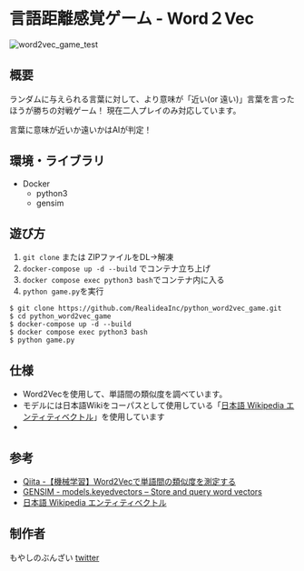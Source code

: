 # 言語距離感覚ゲーム - Word２Vec

![word2vec_game_test](https://github.com/RealideaInc/python_word2vec_game/assets/69300459/10b12c15-83ab-4de3-a7cc-98b4e172f469)

## 概要

ランダムに与えられる言葉に対して、より意味が「近い(or 遠い)」言葉を言ったほうが勝ちの対戦ゲーム！
現在二人プレイのみ対応しています。

言葉に意味が近いか遠いかはAIが判定！

## 環境・ライブラリ

- Docker
    - python3
    - gensim

## 遊び方

1. `git clone` または ZIPファイルをDL→解凍
2. `docker-compose up -d --build` でコンテナ立ち上げ
3. `docker compose exec python3 bash`でコンテナ内に入る
4. `python game.py`を実行

```
$ git clone https://github.com/RealideaInc/python_word2vec_game.git
$ cd python_word2vec_game
$ docker-compose up -d --build
$ docker compose exec python3 bash
$ python game.py
```

## 仕様

- Word2Vecを使用して、単語間の類似度を調べています。
- モデルには日本語Wikiをコーパスとして使用している「[日本語 Wikipedia エンティティベクトル](http://www.cl.ecei.tohoku.ac.jp/~m-suzuki/jawiki_vector/ )」を使用しています
- 

## 参考
- [Qiita -【機械学習】Word2Vecで単語間の類似度を測定する
](https://qiita.com/DancingEnginee1/items/b10c8ef7893d99aa53be)
- [GENSIM - models.keyedvectors – Store and query word vectors](https://radimrehurek.com/gensim/models/keyedvectors.html)
- [日本語 Wikipedia エンティティベクトル](http://www.cl.ecei.tohoku.ac.jp/~m-suzuki/jawiki_vector/)

## 制作者

もやしのぶんざい
[twitter](https://twitter.com/mycspl)
